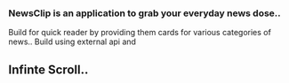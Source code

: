 ### NewsClip is an application to grab your everyday news dose..

Build for quick reader by providing them cards for various categories of news.. Build using external api and

## Infinte Scroll..
